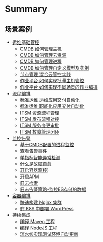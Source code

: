 # Summary

## 场景案例

* [运维基础管控]()
    * [CMDB 如何管理主机](CD/CMDB/CMDB_management_hosts.md)
    * [CMDB 如何管理云资源](CD/CMDB/CMDB如何管理云资源.md)
    * [CMDB 如何管理进程](CD/CMDB/CMDB_management_process.md)
    * [CMDB 如何管理自定义模型及实例](CD/CMDB/CMDB_management_database_middleware.md)
    * [节点管理 混合云管控实践](CD/Automation/Hybrid_cloud_management.md)
    * [作业平台 如何实现批量主机管控](CD/Automation/Massive_host_control.md)
    * [作业平台 如何实现不同场景的作业编排](CD/JOB/如何实现不同场景的作业编排.md)
* [流程编排]()
    * [标准运维 运维应用交付自动化](CD/Automation/application_deployment.md)
    * [标准运维 职能化应用交付自动化](CD/Automation/ops_half_automation.md)
    * [ITSM 资源流程管理](CO/ITSM/Service_Request.md)
    * [ITSM 发布流程对接](CO/ITSM/Release_Management.md)
    * [ITSM 服务变更审批](CO/ITSM/Change_Management.md)
    * [ITSM 故障管理闭环](CO/ITSM/Incident_Management.md)
* [监控告警]()
    * [基于CMDB配置的进程监控](7.0/监控平台/产品白皮书/scene-process/process_cmdb_monitor.md)
    * [查看告警事件](7.0/监控平台/产品白皮书/alarm-analysis/alerts.md)
    * [单指标智能异常检测](7.0/监控平台/产品白皮书/aiops/aiops_metrics_intelligent_detect.md)
    * [什么是故障自愈](7.0/监控平台/产品白皮书/alarm-handling/what_fta.md)
    * [开启容器监控](7.0/监控平台/产品白皮书/scene-k8s/k8s_metrics.md))
    * [开启APM](7.0/监控平台/产品白皮书/scene-apm/apm_monitor_overview.md)
    * [日志检索](7.0/日志平台/产品白皮书/data-visualization/query_log.md)
    * [日志告警策略-监控ES存储的数据](7.0/监控平台/产品白皮书/alarm-configurations/log_monitor.md)
* [容器编排]()
    * [快速构建 Nginx 集群](7.0/BCS/产品白皮书/Scenes/Bcs_deploy_nginx_cluster.md)
    * [在 K8S 中部署 WordPress](7.0/BCS/产品白皮书/Scenes/Deploy_wordpress.md)
* [持续集成]()
    * [编译 Maven 工程](7.0/持续集成平台/产品白皮书/Examples/Java-Maven.md)
    * [编译 NodeJS 工程](7.0/持续集成平台/产品白皮书/Examples/Node.md)
    * [流水线实现测试环境自动更新](CI/Pipeline_git_commit_to_stag.md)